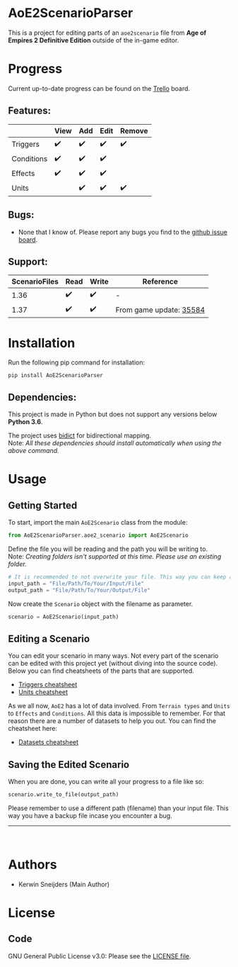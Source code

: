 # AoE2ScenarioParser
This is a project for editing parts of an `aoe2scenario` file from **Age of Empires 2 
Definitive Edition** outside of the in-game editor. 


# Progress
Current up-to-date progress can be found on the [Trello] board. 

[Trello]: https://trello.com/b/7SNm3gXj/aoe2-de-parser

## Features:

|            | View | Add | Edit | Remove |
|------------|------|-----|------|--------|
| Triggers   | ✔️   | ✔️ | ✔️   | ✔️    |
| Conditions | ✔️   | ✔️ | ✔️   |        |
| Effects    | ✔️   | ✔️ | ✔️   |        |
| Units      |      | ✔️ | ✔️   | ✔️    |

## Bugs:
- None that I know of. Please report any bugs you find to the [github issue board].

[github issue board]: https://github.com/KSneijders/AoE2ScenarioParser/issues

## Support:

| ScenarioFiles | Read | Write | Reference            |
|---------------|------|-------|----------------------|
| 1.36          | ✔️   | ✔️   | -
| 1.37          | ✔️   | ✔️   | From game update: [35584]

[35584]: https://www.ageofempires.com/news/aoe2de-update-35584/

# Installation
Run the following pip command for installation:

    pip install AoE2ScenarioParser

## Dependencies:
This project is made in Python but does not support any versions below **Python 3.6**.

The project uses [bidict] for bidirectional  mapping.  
Note: *All these dependencies should install automatically when using the above command.*

[bidict]: https://pypi.org/project/bidict/

# Usage
## Getting Started
To start, import the main `AoE2Scenario` class from the module:

```py
from AoE2ScenarioParser.aoe2_scenario import AoE2Scenario
```

Define the file you will be reading and the path you will be writing to.  
Note: *Creating folders isn't supported at this time. Please use an existing folder.*  

```py
# It is recommended to not overwrite your file. This way you can keep a backup!
input_path = "File/Path/To/Your/Input/File"
output_path = "File/Path/To/Your/Output/File"
```

Now create the `Scenario` object with the filename as parameter. 
```py
scenario = AoE2Scenario(input_path)
```

## Editing a Scenario
You can edit your scenario in many ways. Not every part of the scenario can be edited with this project yet (without diving into the source code). Below you can find cheatsheets of the parts that are supported.

- [Triggers cheatsheet](cheatsheets/TRIGGERS.md)
- [Units cheatsheet](cheatsheets/UNITS.md)

As we all now, `AoE2` has a lot of data involved. From `Terrain types` and `Units` to `Effects` and `Conditions`. All this data is impossible to remember. For that reason there are a number of datasets to help you out. You can find the cheatsheet here:

- [Datasets cheatsheet](cheatsheets/DATASETS.md)

## Saving the Edited Scenario
When you are done, you can write all your progress to a file like so:

```py
scenario.write_to_file(output_path)
```
Please remember to use a different path (filename) than your input file. This way you have a backup file incase you encounter a bug.


---
&nbsp;  

# Authors
-  Kerwin Sneijders (Main Author)

# License
## Code
GNU General Public License v3.0: Please see the [LICENSE file].

[LICENSE file]: https://github.com/KSneijders/AoE2ScenarioParser/blob/dev/LICENSE
